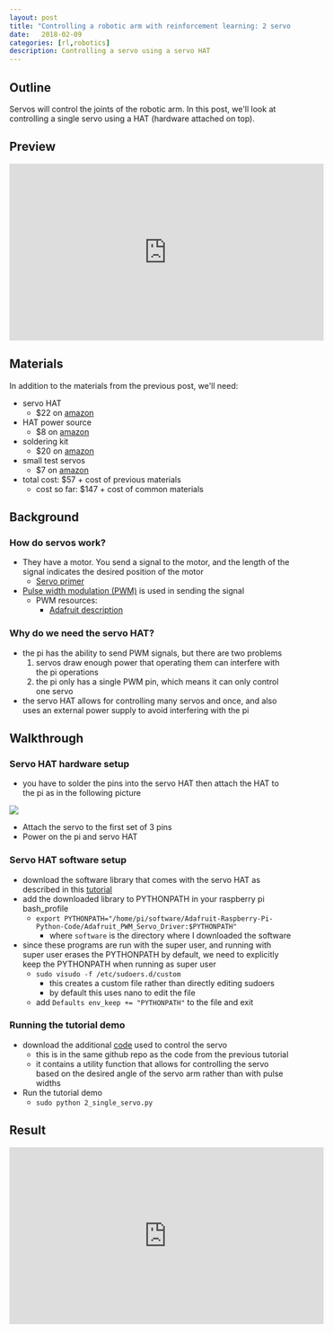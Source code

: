 ```yaml
---
layout: post
title: "Controlling a robotic arm with reinforcement learning: 2 servo control"
date:   2018-02-09
categories: [rl,robotics]
description: Controlling a servo using a servo HAT
---
```


## Outline 
Servos will control the joints of the robotic arm. In this post, we'll look at controlling a single servo using a HAT (hardware attached on top).

## Preview
<iframe width="560" height="315" src="https://www.youtube.com/embed/kY3lgvHtju8" frameborder="0" allow="autoplay; encrypted-media" allowfullscreen></iframe>

## Materials 
In addition to the materials from the previous post, we'll need:
- servo HAT
    + $22 on [amazon](https://www.amazon.com/gp/product/B00XW2OY5A/ref=oh_aui_detailpage_o01_s01?ie=UTF8&psc=1)
- HAT power source 
    + $8 on [amazon](https://www.amazon.com/gp/product/B00P5P6ZBS/ref=oh_aui_detailpage_o01_s00?ie=UTF8&psc=1)
- soldering kit 
    + $20 on [amazon](https://www.amazon.com/gp/product/B06XZ31W3M/ref=oh_aui_detailpage_o00_s00?ie=UTF8&psc=1)
- small test servos 
    + $7 on [amazon](https://www.amazon.com/gp/product/B013UI9MVG/ref=oh_aui_detailpage_o09_s01?ie=UTF8&psc=1)
- total cost: $57 + cost of previous materials 
    + cost so far: $147 + cost of common materials

## Background 

### How do servos work?
- They have a motor. You send a signal to the motor, and the length of the signal indicates the desired position of the motor
    + [Servo primer](https://learn.sparkfun.com/tutorials/hobby-servo-tutorial)
- [Pulse width modulation (PWM)](https://en.wikipedia.org/wiki/Pulse-width_modulation) is used in sending the signal
    + PWM resources:
        * [Adafruit description](https://learn.adafruit.com/adafruits-raspberry-pi-lesson-8-using-a-servo-motor/servo-motors)

### Why do we need the servo HAT?
- the pi has the ability to send PWM signals, but there are two problems 
    1. servos draw enough power that operating them can interfere with the pi operations
    2. the pi only has a single PWM pin, which means it can only control one servo
- the servo HAT allows for controlling many servos and once, and also uses an external power supply to avoid interfering with the pi

## Walkthrough

### Servo HAT hardware setup
- you have to solder the pins into the servo HAT then attach the HAT to the pi as in the following picture

<img class="blog-img" src="{{ site.github.url }}/media/blog/2_single_servo_control/assembled.jpg" />

- Attach the servo to the first set of 3 pins
- Power on the pi and servo HAT

### Servo HAT software setup
- download the software library that comes with the servo HAT as described in this [tutorial](https://learn.adafruit.com/adafruit-16-channel-pwm-servo-hat-for-raspberry-pi/using-the-python-library)
- add the downloaded library to PYTHONPATH in your raspberry pi bash_profile
    + ```export PYTHONPATH="/home/pi/software/Adafruit-Raspberry-Pi-Python-Code/Adafruit_PWM_Servo_Driver:$PYTHONPATH"```
        * where `software` is the directory where I downloaded the software
- since these programs are run with the super user, and running with super user erases the PYTHONPATH by default, we need to explicitly keep the PYTHONPATH when running as super user 
    + ```sudo visudo -f /etc/sudoers.d/custom```
        * this creates a custom file rather than directly editing sudoers 
        * by default this uses nano to edit the file
    + add ```Defaults env_keep += "PYTHONPATH"``` to the file and exit

### Running the tutorial demo 
- download the additional [code](https://github.com/wulfebw/robotics_rl/blob/master/tutorials/2_single_servo.py) used to control the servo 
    + this is in the same github repo as the code from the previous tutorial
    + it contains a utility function that allows for controlling the servo based on the desired angle of the servo arm rather than with pulse widths
- Run the tutorial demo
    + ```sudo python 2_single_servo.py```

## Result
<iframe width="560" height="315" src="https://www.youtube.com/embed/kY3lgvHtju8" frameborder="0" allow="autoplay; encrypted-media" allowfullscreen></iframe>
